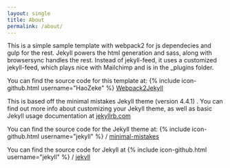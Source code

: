 ```yaml
---
layout: single
title: About
permalink: /about/
---
```


This is a simple sample template with webpack2 for js dependecies and gulp for the rest. Jekyll powers the html generation and sass, along with browsersync handles the rest. Instead of jekyll-feed, it uses a customized jekyll-feed, which plays nice with Mailchimp and is in the _plugins folder.

You can find the source code for this template at:
{% include icon-github.html username="HaoZeke" %}
[Webpack2Jekyll](https://github.com/HaoZeke/webpack2jekyll) 

This is based off the minimal mistakes Jekyll theme (version 4.4.1) . You can find out more info about customizing your Jekyll theme, as well as basic Jekyll usage documentation at [jekyllrb.com](https://jekyllrb.com/)

You can find the source code for the Jekyll theme at:
{% include icon-github.html username="jekyll" %} /
[minimal-mistakes](https://github.com/mmistakes/minimal-mistakes)

You can find the source code for Jekyll at
{% include icon-github.html username="jekyll" %} /
[jekyll](https://github.com/jekyll/jekyll)

